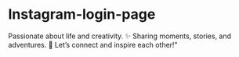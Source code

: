 # Instagram-login-page
Passionate about life and creativity. ✨ Sharing moments, stories, and adventures. 💬 Let’s connect and inspire each other!"

